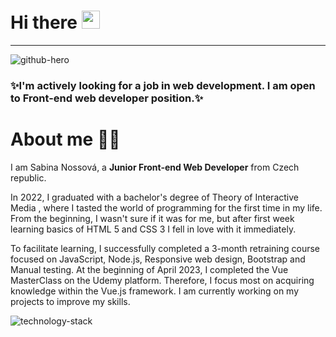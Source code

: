 # Hi there <img src="https://media.giphy.com/media/hvRJCLFzcasrR4ia7z/giphy.gif" width="29px" height="29px">

<hr>

![github-hero](https://github.com/sabinanoss/sabinanoss/assets/111659581/11511e5a-cbd6-4f5b-9504-79ecf8834844)

### ✨I'm actively looking for a job in web development. I am open to Front-end web developer position.✨

# About me 👩🏼

I am Sabina Nossová, a **Junior Front-end Web Developer** from Czech republic. 

In 2022, I graduated with a bachelor's degree of Theory of Interactive Media , where I tasted the world of programming for the first time in my life. From the beginning, I wasn't sure if it was for me, but after first week learning basics of HTML 5 and CSS 3  I fell in love with it immediately. 

To facilitate learning, I successfully completed a 3-month retraining course focused on JavaScript, Node.js, Responsive web design, Bootstrap and Manual testing. At the beginning of April 2023, I completed the Vue MasterClass on the Udemy platform. Therefore, I focus most on acquiring knowledge within the Vue.js framework. I am currently working on my projects to improve my skills.

![technology-stack](https://user-images.githubusercontent.com/111659581/230182015-ab5341f8-b6c6-4140-88e2-287d563d2e5e.png)

<!--
**sabinanoss/sabinanoss** is a ✨ _special_ ✨ repository because its `README.md` (this file) appears on your GitHub profile.

Here are some ideas to get you started:

- 🔭 I’m currently working on ...
- 🌱 I’m currently learning ...
- 👯 I’m looking to collaborate on ...
- 🤔 I’m looking for help with ...
- 💬 Ask me about ...
- 📫 How to reach me: ...
- 😄 Pronouns: ...
- ⚡ Fun fact: ...
-->
